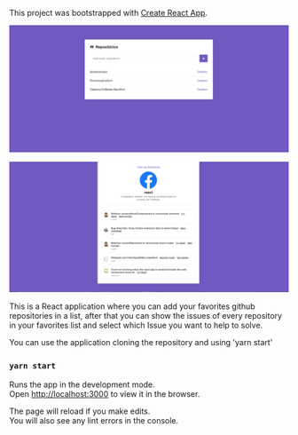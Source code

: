 This project was bootstrapped with [Create React App](https://github.com/facebook/create-react-app).

![Main Page](mainpage.png)

![Issues List](issueslist.png)

This is a React application where you can add your favorites github repositories in a list, after that you can show the issues of every repository in your favorites list and select which Issue you want to help to solve.


You can use the application cloning the repository and using 'yarn start'

### `yarn start`

Runs the app in the development mode.<br />
Open [http://localhost:3000](http://localhost:3000) to view it in the browser.

The page will reload if you make edits.<br />
You will also see any lint errors in the console.
